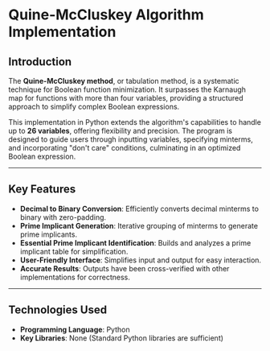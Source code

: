 # Quine-McCluskey Algorithm Implementation

## Introduction

The **Quine-McCluskey method**, or tabulation method, is a systematic technique for Boolean function minimization. It surpasses the Karnaugh map for functions with more than four variables, providing a structured approach to simplify complex Boolean expressions.

This implementation in Python extends the algorithm's capabilities to handle up to **26 variables**, offering flexibility and precision. The program is designed to guide users through inputting variables, specifying minterms, and incorporating "don't care" conditions, culminating in an optimized Boolean expression.

---

## Key Features

- **Decimal to Binary Conversion**: Efficiently converts decimal minterms to binary with zero-padding.
- **Prime Implicant Generation**: Iterative grouping of minterms to generate prime implicants.
- **Essential Prime Implicant Identification**: Builds and analyzes a prime implicant table for simplification.
- **User-Friendly Interface**: Simplifies input and output for easy interaction.
- **Accurate Results**: Outputs have been cross-verified with other implementations for correctness.

---

## Technologies Used

- **Programming Language**: Python
- **Key Libraries**: None (Standard Python libraries are sufficient)


